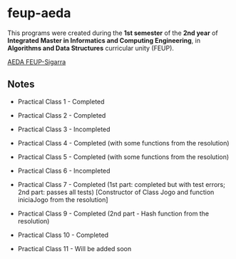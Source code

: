 # feup-aeda
 
This programs were created during the **1st semester** of the **2nd year** of **Integrated Master in Informatics and Computing Engineering**, in **Algorithms and Data Structures** curricular unity (FEUP).

[AEDA FEUP-Sigarra](https://sigarra.up.pt/feup/pt/ucurr_geral.ficha_uc_view?pv_ocorrencia_id=368697 "Curricular Unity Homepage")

## Notes

* Practical Class 1 - Completed

* Practical Class 2 - Completed

* Practical Class 3 - Incompleted

* Practical Class 4 - Completed (with some functions from the resolution) 

* Practical Class 5 - Completed (with some functions from the resolution)

* Practical Class 6 - Incompleted

* Practical Class 7 - Completed (1st part: completed but with test errors; 2nd part: passes all tests)
[Constructor of Class Jogo and function iniciaJogo from the resolution]

* Practical Class 9 - Completed (2nd part - Hash function from the resolution)

* Practical Class 10 - Completed

* Practical Class 11 - Will be added soon
